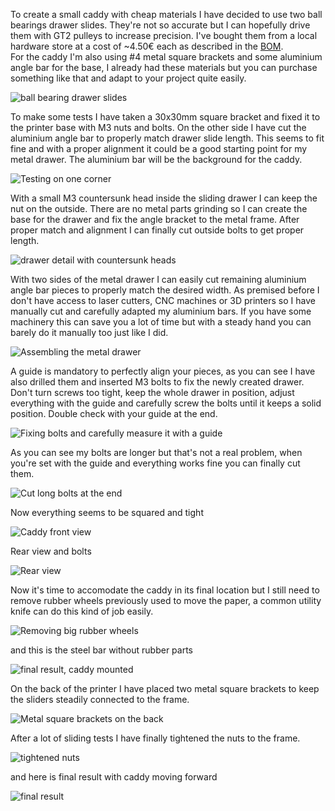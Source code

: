 To create a small caddy with cheap materials I have decided to use two ball bearings drawer slides.
They're not so accurate but I can hopefully drive them with GT2 pulleys to increase precision.
I've bought them from a local hardware store at a cost of ~4.50€ each as described in the
[BOM](../../bom.html).  
For the caddy I'm also using #4 metal square brackets and some aluminium angle bar for the base,
I already had these materials but you can purchase something like that and adapt to your project
quite easily.

![ball bearing drawer slides](IMG_20191023_081849.jpg)

To make some tests I have taken a 30x30mm square bracket and fixed it to the printer base with M3 nuts
and bolts. On the other side I have cut the aluminium angle bar to properly match drawer slide length.
This seems to fit fine and with a proper alignment it could be a good starting point for my metal 
drawer. The aluminium bar will be the background for the caddy.

![Testing on one corner](IMG_20191026_163803.jpg)

With a small M3 countersunk head inside the sliding drawer I can keep the nut on the outside.
There are no metal parts grinding so I can create the base for the drawer and fix the angle
bracket to the metal frame. After proper match and alignment I can finally cut outside bolts to
get proper length.

![drawer detail with countersunk heads](IMG_20191026_163837.jpg)

With two sides of the metal drawer I can easily cut remaining aluminium angle bar pieces to
properly match the desired width. As premised before I don't have access to laser cutters,
CNC machines or 3D printers so I have manually cut and carefully adapted my aluminium bars.
If you have some machinery this can save you a lot of time but with a steady hand you can barely
do it manually too just like I did.

![Assembling the metal drawer](IMG_20191026_182813.jpg)

A guide is mandatory to perfectly align your pieces, as you can see I have also drilled them and
inserted M3 bolts to fix the newly created drawer. Don't turn screws too tight, keep the whole
drawer in position, adjust everything with the guide and carefully screw the bolts until it
keeps a solid position. Double check with your guide at the end.

![Fixing bolts and carefully measure it with a guide](IMG_20191026_184502.jpg)

As you can see my bolts are longer but that's not a real problem, when you're set with the guide and
everything works fine you can finally cut them.

![Cut long bolts at the end](IMG_20191026_184518.jpg)

Now everything seems to be squared and tight

![Caddy front view](IMG_20191026_185806.jpg)

Rear view and bolts

![Rear view](IMG_20191026_190924.jpg)

Now it's time to accomodate the caddy in its final location but I still need to remove rubber wheels
previously used to move the paper, a common utility knife can do this kind of job easily.

![Removing big rubber wheels](IMG_20191027_092843.jpg)

and this is the steel bar without rubber parts

![final result, caddy mounted](IMG_20191027_155525.jpg)

On the back of the printer I have placed two metal square brackets to keep the sliders steadily 
connected to the frame.

![Metal square brackets on the back](IMG_20191027_155547.jpg)

After a lot of sliding tests I have finally tightened the nuts to the frame.

![tightened nuts](IMG_20191027_180248.jpg)

and here is final result with caddy moving forward

![final result](IMG_20191027_180258.jpg)
